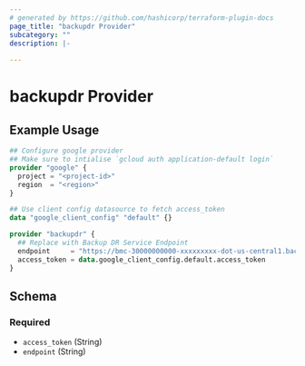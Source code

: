 ```yaml
---
# generated by https://github.com/hashicorp/terraform-plugin-docs
page_title: "backupdr Provider"
subcategory: ""
description: |-
  
---
```


# backupdr Provider



## Example Usage

```terraform
## Configure google provider
## Make sure to intialise `gcloud auth application-default login`
provider "google" {
  project = "<project-id>"
  region  = "<region>"
}

## Use client config datasource to fetch access_token
data "google_client_config" "default" {}

provider "backupdr" {
  ## Replace with Backup DR Service Endpoint
  endpoint     = "https://bmc-30000000000-xxxxxxxxx-dot-us-central1.backupdr.googleusercontent.com"
  access_token = data.google_client_config.default.access_token
}
```

<!-- schema generated by tfplugindocs -->
## Schema

### Required

- `access_token` (String)
- `endpoint` (String)

